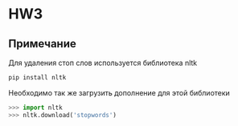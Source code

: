 # HW3
## Примечание

Для удаления стоп слов используется библиотека nltk

```bash
pip install nltk
```

Необходимо так же загрузить дополнение для этой библиотеки

```python
>>> import nltk
>>> nltk.download('stopwords')
```
